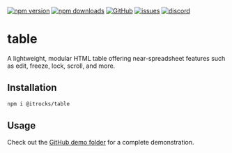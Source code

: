 [![npm version](https://img.shields.io/npm/v/@itrocks/table?logo=npm)](https://www.npmjs.org/package/@itrocks/table)
[![npm downloads](https://img.shields.io/npm/dm/@itrocks/table)](https://www.npmjs.org/package/@itrocks/table)
[![GitHub](https://img.shields.io/github/last-commit/itrocks-ts/table?color=2dba4e&label=commit&logo=github)](https://github.com/itrocks-ts/table)
[![issues](https://img.shields.io/github/issues/itrocks-ts/table)](https://github.com/itrocks-ts/table/issues)
[![discord](https://img.shields.io/discord/1314141024020467782?color=7289da&label=discord&logo=discord&logoColor=white)](https://discord.gg/WFPJjmUx)

# table

A lightweight, modular HTML table offering near-spreadsheet features such as edit, freeze, lock, scroll, and more.

## Installation

```bash
npm i @itrocks/table
```

## Usage

Check out the [GitHub demo folder](https://github.com/itrocks-ts/table/tree/master/demo) for a complete demonstration.
